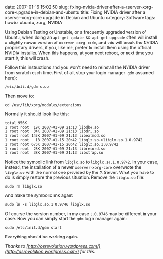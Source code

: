 date: 2007-01-16 15:02:50
slug: fixing-nvidia-driver-after-a-xserver-xorg-core-upgrade-in-debian-and-ubuntu
title: Fixing NVIDIA driver after a xserver-xorg-core upgrade in Debian and Ubuntu
category: Software
tags: howto, ubuntu, xorg, NVIDIA

Using Debian Testing or Unstable, or a frequently upgraded version of Ubuntu,
when doing an `apt-get update && apt-get upgrade` often will install a slightly
newer version of `xserver-xorg-code`, and this will break the NVIDIA
proprietary drivers, if you, like me, prefer to install them using the official
NVIDIA installer. When this happens, at your next reboot, or next time you
start X, this will crash.

Follow this instructions and you won't need to reinstall the NVIDIA driver from
scratch each time. First of all, stop your login manager (`gdm` assumed here):

    /etc/init.d/gdm stop

Then move to:

    cd /usr/lib/xorg/modules/extensions

Normally it should look like this:

    total 956K
    1 root root  19K 2007-01-09 21:13 libdbe.so
    1 root root  34K 2007-01-09 21:13 libdri.so
    1 root root 145K 2007-01-09 21:13 libextmod.so
    1 root root   18 2007-01-15 20:42 libglx.so->libglx.so.1.0.9742
    1 root root 676K 2007-01-15 20:42 libglx.so.1.0.9742
    1 root root  28K 2007-01-09 21:13 librecord.so
    1 root root  38K 2007-01-09 21:13 libxtrap.so

Notice the symbolic link from `libglx.so` to `libglx.so.1.0.9742`. In your
case, instead, the installation of a newer `xserver-xorg-core` overwrote the
`libglx.so` with the normal one provided by the X Server. What you have to do
is simply restore the previous situation. Remove the `libglx.so` file:

    sudo rm libglx.so

And make the symbolic link again:

    sudo ln -s libglx.so.1.0.9746 libglx.so

Of course the version number, in my case `1.0.9746` may be different in your
case. Now you can simply start the `gdm` login manager again:

    sudo /etc/init.d/gdm start

Everything should be working again.

_Thanks to
[http://osrevolution.wordpress.com/](http://osrevolution.wordpress.com/) for
this._
